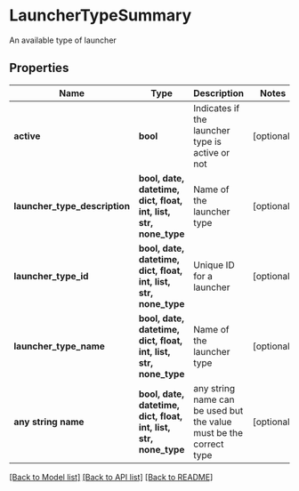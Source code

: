 # LauncherTypeSummary

An available type of launcher

## Properties
Name | Type | Description | Notes
------------ | ------------- | ------------- | -------------
**active** | **bool** | Indicates if the launcher type is active or not | [optional] 
**launcher_type_description** | **bool, date, datetime, dict, float, int, list, str, none_type** | Name of the launcher type | [optional] 
**launcher_type_id** | **bool, date, datetime, dict, float, int, list, str, none_type** | Unique ID for a launcher | [optional] 
**launcher_type_name** | **bool, date, datetime, dict, float, int, list, str, none_type** | Name of the launcher type | [optional] 
**any string name** | **bool, date, datetime, dict, float, int, list, str, none_type** | any string name can be used but the value must be the correct type | [optional]

[[Back to Model list]](../README.md#documentation-for-models) [[Back to API list]](../README.md#documentation-for-api-endpoints) [[Back to README]](../README.md)


